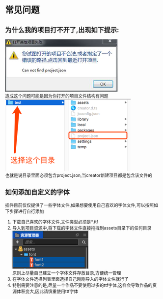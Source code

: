 # 常见问题

## 为什么我的项目打不开了,出现如下提示:    
![](../../../assets/cca8f613.png)      
造成这个问题可能是因为你打开的项目文件结构有问题
![](../../../assets/cf6a3db8.png)    
也就是说目录里面必须包含project.json,当creator新建项目都是包含该文件的

## 如何添加自定义的字体    
插件目前仅仅提供了一些字体文件,如果想要使用自己喜欢的字体文件,可以按照如下步骤进行自行添加
1. 下载自己喜欢的字体文件,文件类型必须是*.ttf
2. 导入到项目资源中,将下载的字体文件直接拖拽到assets目录下的任何目录   
![](../../../assets/d446cdd1.png)   
原则上尽量自己建立一个字体文件存放目录,方便统一管理
3. 在字体文件选择列表里面选择自己刚刚导入的字体文件就行了
4. 特别需要注意的是,尽量一个作品不要使用过多的ttf字体,这样会导致作品的资源体积变大,因此请慎重使用ttf字体

